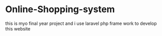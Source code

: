 # Online-Shopping-system
this is myo final year project and i use laravel php frame work to develop this website 

